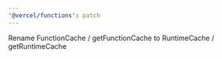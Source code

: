 ```yaml
---
'@vercel/functions': patch
---
```


Rename FunctionCache / getFunctionCache to RuntimeCache / getRuntimeCache
